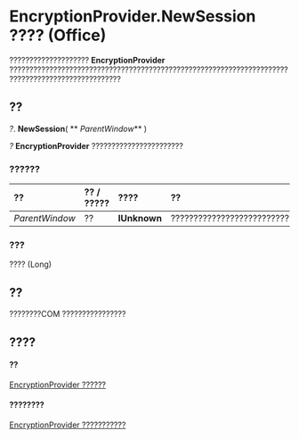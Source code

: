 
# EncryptionProvider.NewSession ???? (Office)

????????????????????  **EncryptionProvider** ??????????????????????????????????????????????????????????????????????????????????????????????????


## ??

 _?_. **NewSession**( ** _ParentWindow_** )

 _?_ **EncryptionProvider** ???????????????????????


### ??????



|**??**|**?? / ?????**|**????**|**??**|
|:-----|:-----|:-----|:-----|
| _ParentWindow_|??|**IUnknown**|????????????????????????????????|

### ???

???? (Long)


## ??

????????COM ????????????????


## ????


#### ??


[EncryptionProvider ??????](9f5cc550-6bcb-2748-14a7-696cf8ef021b.md)
#### ????????


[EncryptionProvider ???????????](http://msdn.microsoft.com/library/48bed5b8-b284-4b52-4143-153ae1c751a4%28Office.15%29.aspx)